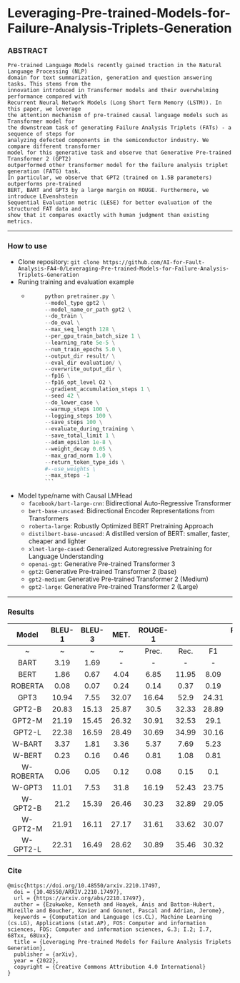 # Leveraging-Pre-trained-Models-for-Failure-Analysis-Triplets-Generation

### ABSTRACT
```
Pre-trained Language Models recently gained traction in the Natural Language Processing (NLP)
domain for text summarization, generation and question answering tasks. This stems from the
innovation introduced in Transformer models and their overwhelming performance compared with
Recurrent Neural Network Models (Long Short Term Memory (LSTM)). In this paper, we leverage
the attention mechanism of pre-trained causal language models such as Transformer model for
the downstream task of generating Failure Analysis Triplets (FATs) - a sequence of steps for
analyzing defected components in the semiconductor industry. We compare different transformer
model for this generative task and observe that Generative Pre-trained Transformer 2 (GPT2)
outperformed other transformer model for the failure analysis triplet generation (FATG) task.
In particular, we observe that GPT2 (trained on 1.5B parameters) outperforms pre-trained 
BERT, BART and GPT3 by a large margin on ROUGE. Furthermore, we introduce LEvenshstein
Sequential Evaluation metric (LESE) for better evaluation of the structured FAT data and
show that it compares exactly with human judgment than existing metrics.
```

------------------------------

### How to use

 - Clone repository: ```git clone https://github.com/AI-for-Fault-Analysis-FA4-0/Leveraging-Pre-trained-Models-for-Failure-Analysis-Triplets-Generation```
 - Runing training and evaluation example
    - ```python
           python pretrainer.py \
           --model_type gpt2 \
           --model_name_or_path gpt2 \
           --do_train \
           --do_eval \
           --max_seq_length 128 \
           --per_gpu_train_batch_size 1 \
           --learning_rate 5e-5 \
           --num_train_epochs 5.0 \
           --output_dir result/ \
           --eval_dir evaluation/ \
           --overwrite_output_dir \
           --fp16 \
           --fp16_opt_level O2 \
           --gradient_accumulation_steps 1 \
           --seed 42 \
           --do_lower_case \
           --warmup_steps 100 \
           --logging_steps 100 \
           --save_steps 100 \
           --evaluate_during_training \
           --save_total_limit 1 \
           --adam_epsilon 1e-8 \
           --weight_decay 0.05 \
           --max_grad_norm 1.0 \
           --return_token_type_ids \
           #--use_weights \
           --max_steps -1
           ```
- Model type/name with Causal LMHead
  - ```facebook/bart-large-cnn```: Bidirectional Auto-Regressive Transformer
  - ```bert-base-uncased```: Bidirectional Encoder Representations from Transformers
  - ```roberta-large```: Robustly Optimized BERT Pretraining Approach
  - ```distilbert-base-uncased```: A distilled version of BERT: smaller, faster, cheaper and lighter
  - ```xlnet-large-cased```: Generalized Autoregressive Pretraining for Language Understanding
  - ```openai-gpt```: Generative Pre-trained Transformer 3
  - ```gpt2```: Generative Pre-trained Transformer 2 (base)
  - ```gpt2-medium```: Generative Pre-trained Transformer 2 (Medium)
  - ```gpt2-large```: Generative Pre-trained Transformer 2 (Large)

------------------------------

### Results

|   Model   | BLEU-1 | BLEU-3 |  MET. | ROUGE-1 |       |       | ROUGE-L |       |       | LESE-1 |       |       | Lev-1 | LESE-3 |       |      | Lev-3 |  PPL |
|:---------:|:------:|:------:|:-----:|:-------:|:-----:|:-----:|:-------:|:-----:|:-----:|:------:|:-----:|:-----:|:-----:|:------:|:-----:|:----:|:-----:|:----:|
|     ~     |    ~   |    ~   |   ~   |  Prec.  |  Rec. |   F1  |  Prec.  |  Rec. |   F1  |  Prec. |  Rec. |   F1  |   ~   |  Prec. |  Rec. |  F1  |   ~   |   ~  |
|    BART   |  3.19  |  1.69  |   -   |    -    |   -   |   -   |    -    |   -   |   -   |  2.35  |  4.29 |  2.55 |  72.0 |  0.01  |  0.0  |  0.0 |  24.0 |  1.0 |
|    BERT   |  1.86  |  0.67  |  4.04 |   6.85  | 11.95 |  8.09 |   5.74  | 10.16 |  6.8  |  1.41  | 10.38 |  2.36 | 286.0 |  0.01  |  0.02 | 0.01 |  96.0 |  1.0 |
|  ROBERTA  |  0.08  |  0.07  |  0.24 |   0.14  |  0.37 |  0.19 |   0.14  |  0.36 |  0.19 |  0.06  |  0.22 |  0.09 | 194.0 |   0.0  |  0.0  |  0.0 |  64.0 |  1.0 |
|    GPT3   |  10.94 |  7.55  | 32.07 |  16.64  |  52.9 | 24.31 |  14.53  | 46.98 | 21.31 |  8.66  | 46.48 | 14.04 | 187.0 |  3.75  | 20.68 | 6.11 |  65.0 | 1.39 |
|   GPT2-B  |  20.83 |  15.13 | 25.87 |   30.5  | 32.33 | 28.89 |  27.79  | 29.51 | 26.32 |  20.99 | 21.26 | 19.04 |  42.0 |  9.04  |  9.31 | 8.27 |  15.0 | 1.42 |
|   GPT2-M  |  21.19 |  15.45 | 26.32 |  30.91  | 32.53 |  29.1 |  28.35  | 29.81 | 26.65 |  21.7  | 21.82 | 19.67 |  42.0 |   9.6  |  9.65 | 8.69 |  15.0 | 1.52 |
|   GPT2-L  |  22.38 |  16.59 | 28.49 |  30.69  | 34.99 | 30.16 |  28.28  | 32.23 | 27.76 |  21.62 | 23.87 | 20.56 |  43.0 |  10.06 | 11.13 | 9.59 |  16.0 | 1.42 |
|   W-BART  |  3.37  |  1.81  |  3.36 |   5.37  |  7.69 |  5.23 |   4.54  |  6.11 |  4.27 |  2.66  |  3.4  |  2.37 |  63.0 |  0.14  |  0.01 | 0.02 |  21.0 |  1.0 |
|   W-BERT  |  0.23  |  0.16  |  0.46 |   0.81  |  1.08 |  0.81 |   0.77  |  1.03 |  0.77 |   0.2  |  0.62 |  0.21 | 179.0 |  0.01  |  0.0  |  0.0 |  59.0 |  1.0 |
| W-ROBERTA |  0.06  |  0.05  |  0.12 |   0.08  |  0.15 |  0.1  |   0.08  |  0.14 |  0.1  |  0.03  |  0.07 |  0.04 |  89.0 |   0.0  |  0.0  |  0.0 |  29.0 |  1.0 |
|   W-GPT3  |  11.01 |  7.53  |  31.8 |  16.19  | 52.43 | 23.75 |  13.99  | 46.08 |  20.6 |  8.62  | 45.66 | 13.94 | 185.0 |  3.67  | 19.97 | 5.96 |  64.0 | 1.27 |
|  W-GPT2-B |  21.2  |  15.39 | 26.46 |  30.23  | 32.89 | 29.05 |  27.58  | 30.05 |  26.5 |  21.03 | 21.85 |  19.4 |  42.0 |  9.09  |  9.53 | 8.42 |  15.0 | 1.29 |
|  W-GPT2-M |  21.91 |  16.11 | 27.17 |  31.61  | 33.62 | 30.07 |  28.99  | 30.85 | 27.55 |  21.85 | 22.45 | 20.07 |  42.0 |  9.82  | 10.11 | 9.03 |  15.0 | 1.35 |
|  W-GPT2-L |  22.31 |  16.49 | 28.62 |  30.89  | 35.46 | 30.32 |  28.33  | 32.47 | 27.76 |  21.38 | 23.98 | 20.43 |  44.0 |  10.0  | 11.18 | 9.55 |  16.0 | 1.29 |

### Cite

```
@misc{https://doi.org/10.48550/arxiv.2210.17497,
  doi = {10.48550/ARXIV.2210.17497},
  url = {https://arxiv.org/abs/2210.17497},
  author = {Ezukwoke, Kenneth and Hoayek, Anis and Batton-Hubert, Mireille and Boucher, Xavier and Gounet, Pascal and Adrian, Jerome},
  keywords = {Computation and Language (cs.CL), Machine Learning (cs.LG), Applications (stat.AP), FOS: Computer and information sciences, FOS: Computer and information sciences, G.3; I.2; I.7, 68Txx, 68Uxx},
  title = {Leveraging Pre-trained Models for Failure Analysis Triplets Generation},
  publisher = {arXiv},
  year = {2022},
  copyright = {Creative Commons Attribution 4.0 International}
}
```
